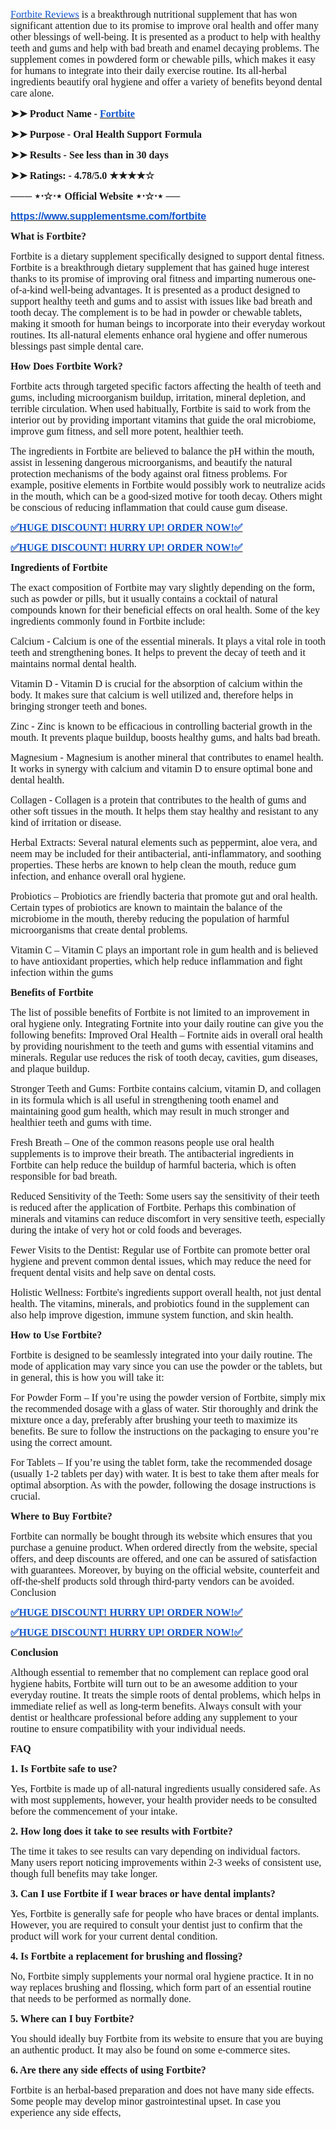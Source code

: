 <p><a href="https://www.supplementsme.com/fortbite"><u><span style="color:#1155cc;font-size:12pt;font-family:Georgia,serif;">Fortbite Reviews</span></u></a><span style="font-size:12pt;font-family:Georgia,serif;">&nbsp;is a breakthrough nutritional supplement that has won significant attention due to its promise to improve oral health and offer many other blessings of well-being. It is presented as a product to help with healthy teeth and gums and help with bad breath and enamel decaying problems. The supplement comes in powdered form or chewable pills, which makes it easy for humans to integrate into their daily exercise routine. Its all-herbal ingredients beautify oral hygiene and offer a variety of benefits beyond dental care alone.</span></p>
<p><strong><span style="font-size:12pt;font-family:Georgia,serif;">➤➤ Product Name -&nbsp;</span></strong><a href="https://www.supplementsme.com/fortbite"><strong><u><span style="color:#1155cc;font-size:12pt;font-family:Georgia,serif;">Fortbite</span></u></strong></a></p>
<p><strong><span style="font-size:12pt;font-family:Georgia,serif;">➤➤ Purpose - Oral Health Support Formula</span></strong></p>
<p><strong><span style="font-size:12pt;font-family:Georgia,serif;">➤➤ Results - See less than in 30 days</span></strong></p>
<p><strong><span style="font-size:12pt;font-family:Georgia,serif;">➤➤ Ratings: - 4.78/5.0 ★★★★☆</span></strong></p>
<p><strong><span style="font-size:12pt;font-family:Georgia,serif;">─── ⋆&sdot;☆&sdot;⋆ Official Website ⋆&sdot;☆&sdot;⋆ ──</span></strong></p>
<p><a href="https://www.supplementsme.com/fortbite"><strong><u><span style="color:#1155cc;font-size:12pt;font-family:Arial,sans-serif;">https://www.supplementsme.com/fortbite</span></u></strong></a></p>
<p><strong><span style="font-size:12pt;font-family:Georgia,serif;">What is Fortbite?</span></strong></p>
<p><span style="font-size:12pt;font-family:Georgia,serif;">Fortbite is a dietary supplement specifically designed to support dental fitness. Fortbite is a breakthrough dietary supplement that has gained huge interest thanks to its promise of improving oral fitness and imparting numerous one-of-a-kind well-being advantages. It is presented as a product designed to support healthy teeth and gums and to assist with issues like bad breath and tooth decay. The complement is to be had in powder or chewable tablets, making it smooth for human beings to incorporate into their everyday workout routines. Its all-natural elements enhance oral hygiene and offer numerous blessings past simple dental care.</span></p>
<p><strong><span style="font-size:12pt;font-family:Georgia,serif;">How Does Fortbite Work?</span></strong></p>
<p><span style="font-size:12pt;font-family:Georgia,serif;">Fortbite acts through targeted specific factors affecting the health of teeth and gums, including microorganism buildup, irritation, mineral depletion, and terrible circulation. When used habitually, Fortbite is said to work from the interior out by providing important vitamins that guide the oral microbiome, improve gum fitness, and sell more potent, healthier teeth.</span></p>
<p><span style="font-size:12pt;font-family:Georgia,serif;">The ingredients in Fortbite are believed to balance the pH within the mouth, assist in lessening dangerous microorganisms, and beautify the natural protection mechanisms of the body against oral fitness problems. For example, positive elements in Fortbite would possibly work to neutralize acids in the mouth, which can be a good-sized motive for tooth decay. Others might be conscious of reducing inflammation that could cause gum disease.</span></p>
<p><a href="https://www.supplementsme.com/fortbite"><strong><u><span style="color:#1155cc;font-size:12pt;font-family:Georgia,serif;">✅HUGE DISCOUNT! HURRY UP! ORDER NOW!✅</span></u></strong></a></p>
<p><a href="https://www.supplementsme.com/fortbite"><strong><u><span style="color:#1155cc;font-size:12pt;font-family:Georgia,serif;">✅HUGE DISCOUNT! HURRY UP! ORDER NOW!✅</span></u></strong></a></p>
<p><strong><span style="font-size:12pt;font-family:Georgia,serif;">Ingredients of Fortbite</span></strong></p>
<p><span style="font-size:12pt;font-family:Georgia,serif;">The exact composition of Fortbite may vary slightly depending on the form, such as powder or pills, but it usually contains a cocktail of natural compounds known for their beneficial effects on oral health. Some of the key ingredients commonly found in Fortbite include:</span></p>
<p><span style="font-size:12pt;font-family:Georgia,serif;">Calcium - Calcium is one of the essential minerals. It plays a vital role in tooth teeth and strengthening bones. It helps to prevent the decay of teeth and it maintains normal dental health.</span></p>
<p><span style="font-size:12pt;font-family:Georgia,serif;">Vitamin D - Vitamin D is crucial for the absorption of calcium within the body. It makes sure that calcium is well utilized and, therefore helps in bringing stronger teeth and bones.</span></p>
<p><span style="font-size:12pt;font-family:Georgia,serif;">Zinc - Zinc is known to be efficacious in controlling bacterial growth in the mouth. It prevents plaque buildup, boosts healthy gums, and halts bad breath.</span></p>
<p><span style="font-size:12pt;font-family:Georgia,serif;">Magnesium - Magnesium is another mineral that contributes to enamel health. It works in synergy with calcium and vitamin D to ensure optimal bone and dental health.</span></p>
<p><span style="font-size:12pt;font-family:Georgia,serif;">Collagen - Collagen is a protein that contributes to the health of gums and other soft tissues in the mouth. It helps them stay healthy and resistant to any kind of irritation or disease.</span></p>
<p><span style="font-size:12pt;font-family:Georgia,serif;">Herbal Extracts: Several natural elements such as peppermint, aloe vera, and neem may be included for their antibacterial, anti-inflammatory, and soothing properties. These herbs are known to help clean the mouth, reduce gum infection, and enhance overall oral hygiene.</span></p>
<p><span style="font-size:12pt;font-family:Georgia,serif;">Probiotics &ndash; Probiotics are friendly bacteria that promote gut and oral health. Certain types of probiotics are known to maintain the balance of the microbiome in the mouth, thereby reducing the population of harmful microorganisms that create dental problems.</span></p>
<p><span style="font-size:12pt;font-family:Georgia,serif;">Vitamin C &ndash; Vitamin C plays an important role in gum health and is believed to have antioxidant properties, which help reduce inflammation and fight infection within the gums</span></p>
<p><strong><span style="font-size:12pt;font-family:Georgia,serif;">Benefits of Fortbite</span></strong></p>
<p><span style="font-size:12pt;font-family:Georgia,serif;">The list of possible benefits of Fortbite is not limited to an improvement in oral hygiene only. Integrating Fortnite into your daily routine can give you the following benefits: Improved Oral Health &ndash; Fortnite aids in overall oral health by providing nourishment to the teeth and gums with essential vitamins and minerals. Regular use reduces the risk of tooth decay, cavities, gum diseases, and plaque buildup.</span></p>
<p><span style="font-size:12pt;font-family:Georgia,serif;">Stronger Teeth and Gums: Fortbite contains calcium, vitamin D, and collagen in its formula which is all useful in strengthening tooth enamel and maintaining good gum health, which may result in much stronger and healthier teeth and gums with time.</span></p>
<p><span style="font-size:12pt;font-family:Georgia,serif;">Fresh Breath &ndash; One of the common reasons people use oral health supplements is to improve their breath. The antibacterial ingredients in Fortbite can help reduce the buildup of harmful bacteria, which is often responsible for bad breath.</span></p>
<p><span style="font-size:12pt;font-family:Georgia,serif;">Reduced Sensitivity of the Teeth: Some users say the sensitivity of their teeth is reduced after the application of Fortbite. Perhaps this combination of minerals and vitamins can reduce discomfort in very sensitive teeth, especially during the intake of very hot or cold foods and beverages.</span></p>
<p><span style="font-size:12pt;font-family:Georgia,serif;">Fewer Visits to the Dentist: Regular use of Fortbite can promote better oral hygiene and prevent common dental issues, which may reduce the need for frequent dental visits and help save on dental costs.</span></p>
<p><span style="font-size:12pt;font-family:Georgia,serif;">Holistic Wellness: Fortbite&apos;s ingredients support overall health, not just dental health. The vitamins, minerals, and probiotics found in the supplement can also help improve digestion, immune system function, and skin health.</span></p>
<p><strong><span style="font-size:12pt;font-family:Georgia,serif;">How to Use Fortbite?</span></strong></p>
<p><span style="font-size:12pt;font-family:Georgia,serif;">Fortbite is designed to be seamlessly integrated into your daily routine. The mode of application may vary since you can use the powder or the tablets, but in general, this is how you will take it:</span></p>
<p><span style="font-size:12pt;font-family:Georgia,serif;">For Powder Form &ndash; If you&rsquo;re using the powder version of Fortbite, simply mix the recommended dosage with a glass of water. Stir thoroughly and drink the mixture once a day, preferably after brushing your teeth to maximize its benefits. Be sure to follow the instructions on the packaging to ensure you&rsquo;re using the correct amount.</span></p>
<p><span style="font-size:12pt;font-family:Georgia,serif;">For Tablets &ndash; If you&rsquo;re using the tablet form, take the recommended dosage (usually 1-2 tablets per day) with water. It is best to take them after meals for optimal absorption. As with the powder, following the dosage instructions is crucial.</span></p>
<p><strong><span style="font-size:12pt;font-family:Georgia,serif;">Where to Buy Fortbite?</span></strong></p>
<p><span style="font-size:12pt;font-family:Georgia,serif;">Fortbite can normally be bought through its website which ensures that you purchase a genuine product. When ordered directly from the website, special offers, and deep discounts are offered, and one can be assured of satisfaction with guarantees. Moreover, by buying on the official website, counterfeit and off-the-shelf products sold through third-party vendors can be avoided. Conclusion</span></p>
<p><a href="https://www.supplementsme.com/fortbite"><strong><u><span style="color:#1155cc;font-size:12pt;font-family:Georgia,serif;">✅HUGE DISCOUNT! HURRY UP! ORDER NOW!✅</span></u></strong></a></p>
<p><a href="https://www.supplementsme.com/fortbite"><strong><u><span style="color:#1155cc;font-size:12pt;font-family:Georgia,serif;">✅HUGE DISCOUNT! HURRY UP! ORDER NOW!✅</span></u></strong></a></p>
<p><strong><span style="font-size:12pt;font-family:Georgia,serif;">Conclusion</span></strong></p>
<p><span style="font-size:12pt;font-family:Georgia,serif;">Although essential to remember that no complement can replace good oral hygiene habits, Fortbite will turn out to be an awesome addition to your everyday routine. It treats the simple roots of dental problems, which helps in immediate relief as well as long-term benefits. Always consult with your dentist or healthcare professional before adding any supplement to your routine to ensure compatibility with your individual needs.</span></p>
<p><strong><span style="font-size:12pt;font-family:Georgia,serif;">FAQ</span></strong></p>
<p><strong><span style="font-size:12pt;font-family:Georgia,serif;">1. Is Fortbite safe to use?</span></strong></p>
<p><span style="font-size:12pt;font-family:Georgia,serif;">Yes, Fortbite is made up of all-natural ingredients usually considered safe. As with most supplements, however, your health provider needs to be consulted before the commencement of your intake.&nbsp;</span></p>
<p><strong><span style="font-size:12pt;font-family:Georgia,serif;">2. How long does it take to see results with Fortbite?</span></strong></p>
<p><span style="font-size:12pt;font-family:Georgia,serif;">The time it takes to see results can vary depending on individual factors. Many users report noticing improvements within 2-3 weeks of consistent use, though full benefits may take longer.</span></p>
<p><strong><span style="font-size:12pt;font-family:Georgia,serif;">3. Can I use Fortbite if I wear braces or have dental implants?</span></strong></p>
<p><span style="font-size:12pt;font-family:Georgia,serif;">Yes, Fortbite is generally safe for people who have braces or dental implants. However, you are required to consult your dentist just to confirm that the product will work for your current dental condition.</span></p>
<p><strong><span style="font-size:12pt;font-family:Georgia,serif;">4. Is Fortbite a replacement for brushing and flossing?</span></strong></p>
<p><span style="font-size:12pt;font-family:Georgia,serif;">No, Fortbite simply supplements your normal oral hygiene practice. It in no way replaces brushing and flossing, which form part of an essential routine that needs to be performed as normally done.</span></p>
<p><strong><span style="font-size:12pt;font-family:Georgia,serif;">5. Where can I buy Fortbite?</span></strong></p>
<p><span style="font-size:12pt;font-family:Georgia,serif;">You should ideally buy Fortbite from its website to ensure that you are buying an authentic product. It may also be found on some e-commerce sites.</span></p>
<p><strong><span style="font-size:12pt;font-family:Georgia,serif;">6. Are there any side effects of using Fortbite?</span></strong></p>
<p><span style="font-size:12pt;font-family:Georgia,serif;">Fortbite is an herbal-based preparation and does not have many side effects. Some people may develop minor gastrointestinal upset. In case you experience any side effects,</span></p>
<p><span style="font-size:12pt;font-family:Georgia,serif;">&nbsp;</span></p>
<p><span style="font-size:12pt;font-family:Georgia,serif;">&nbsp;</span></p>
<p><span style="font-size:12pt;font-family:Georgia,serif;">&nbsp;</span></p>
<p><span style="font-size:12pt;font-family:Georgia,serif;">&nbsp;</span></p>
<p><br></p>
<p><br></p>
<p><br></p>
<p><br></p>
